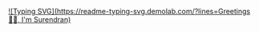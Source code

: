 [![Typing SVG](https://readme-typing-svg.demolab.com/?lines=Greetings 🙋‍♂️, I'm Surendran)](https://git.io/typing-svg)
